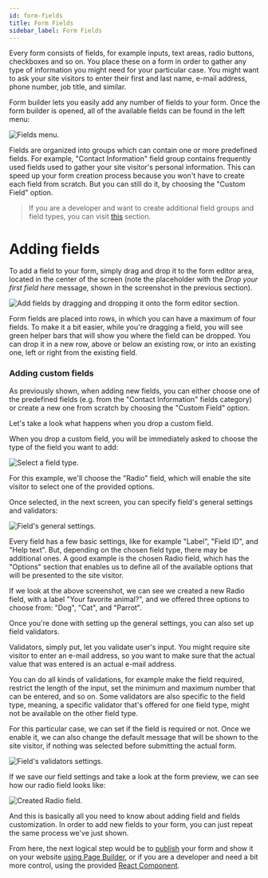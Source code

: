 ```yaml
---
id: form-fields
title: Form Fields
sidebar_label: Form Fields
---
```


Every form consists of fields, for example inputs, text areas, radio buttons, checkboxes and so on. You place these on a form in order to gather any type of information you might need for your particular case. You might want to ask your site visitors to enter their first and last name, e-mail address, phone number, job title, and similar.

Form builder lets you easily add any number of fields to your form. Once the form builder is opened, all of the available fields can be found in the left menu:

![Fields menu.](/assets/webiny-apps/form-builder/form-fields/fields-menu.png)

Fields are organized into groups which can contain one or more predefined fields. For example, "Contact Information" field group contains frequently used fields used to gather your site visitor's personal information. This can speed up your form creation process because you won't have to create each field from scratch. But you can still do it, by choosing the "Custom Field" option.

> If you are a developer and want to create additional field groups and field types, you can visit [this](/docs/webiny-apps/form-builder/creating-new-form-fields) section.

# Adding fields

To add a field to your form, simply drag and drop it to the form editor area, located in the center of the screen (note the placeholder with the _Drop your first field here_ message, shown in the screenshot in the previous section).

![Add fields by dragging and dropping it onto the form editor section.](/assets/webiny-apps/form-builder/form-fields/add-field.png)

Form fields are placed into rows, in which you can have a maximum of four fields. To make it a bit easier, while you're dragging a field, you will see green helper bars that will show you where the field can be dropped. You can drop it in a new row, above or below an existing row, or into an existing one, left or right from the existing field.

### Adding custom fields

As previously shown, when adding new fields, you can either choose one of the predefined fields (e.g. from the "Contact Information" fields category) or create a new one from scratch by choosing the "Custom Field" option.

Let's take a look what happens when you drop a custom field.

When you drop a custom field, you will be immediately asked to choose the type of the field you want to add:

![Select a field type.](/assets/webiny-apps/form-builder/form-fields/field-settings-field-types.png)

For this example, we'll choose the "Radio" field, which will enable the site visitor to select one of the provided options.

Once selected, in the next screen, you can specify field's general settings and validators:

![Field's general settings.](/assets/webiny-apps/form-builder/form-fields/field-settings-general.png)

Every field has a few basic settings, like for example "Label", "Field ID", and "Help text". But, depending on the chosen field type, there may be additional ones. A good example is the chosen Radio field, which has the "Options" section that enables us to define all of the available options that will be presented to the site visitor.

If we look at the above screenshot, we can see we created a new Radio field, with a label "Your favorite animal?", and we offered three options to choose from: "Dog", "Cat", and "Parrot".

Once you're done with setting up the general settings, you can also set up field validators.

Validators, simply put, let you validate user's input. You might require site visitor to enter an e-mail address, so you want to make sure that the actual value that was entered is an actual e-mail address.

You can do all kinds of validations, for example make the field required, restrict the length of the input, set the minimum and maximum number that can be entered, and so on. Some validators are also specific to the field type, meaning, a specific validator that's offered for one field type, might not be available on the other field type.

For this particular case, we can set if the field is required or not. Once we enable it, we can also change the default message that will be shown to the site visitor, if nothing was selected before submitting the actual form.

![Field's validators settings.](/assets/webiny-apps/form-builder/form-fields/field-settings-validators.png)

If we save our field settings and take a look at the form preview, we can see how our radio field looks like:

![Created Radio field.](/assets/webiny-apps/form-builder/form-fields/field-preview.png)

And this is basically all you need to know about adding field and fields customization. In order to add new fields to your form, you can just repeat the same process we've just shown.

From here, the next logical step would be to [publish](/docs/webiny-apps/form-builder/revisions-and-publishing) your form and show it on your website [using Page Builder](docs/webiny-apps/form-builder/embed-forms-via-page-builder), or if you are a developer and need a bit more control, using the provided [React Component](/docs/webiny-apps/form-builder/react-component).

